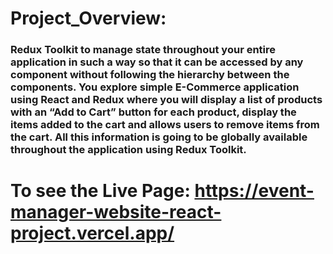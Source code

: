 # Project_Overview:

### Redux Toolkit to manage state throughout your entire application in such a way so that it can be accessed by any component without following the hierarchy between the components. You explore simple E-Commerce application using React and Redux where you will display a list of products with an “Add to Cart” button for each product, display the items added to the cart and allows users to remove items from the cart. All this information is going to be globally available throughout the application using Redux Toolkit.

# To see the Live Page: https://event-manager-website-react-project.vercel.app/
